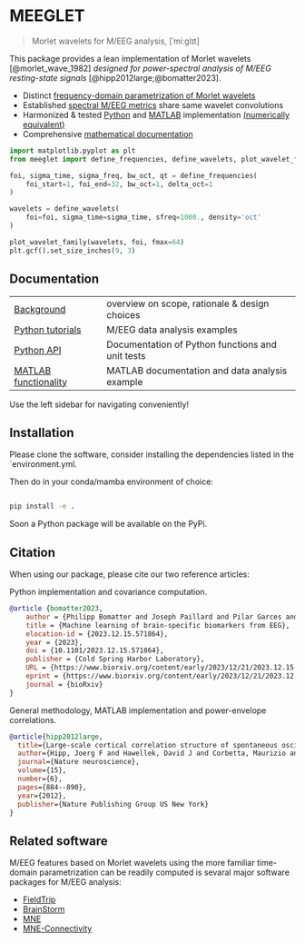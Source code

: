 # MEEGLET
> Morlet wavelets for M/EEG analysis, [ˈmiːglɪt]

This package provides a lean implementation of Morlet wavelets [@morlet_wave_1982] *designed for power-spectral analysis of M/EEG resting-state signals* [@hipp2012large;@bomatter2023].

- Distinct [frequency-domain parametrization of Morlet wavelets](background/0_tour.html#power-spectral-density-in-units-of-µv²oct)
- Established [spectral M/EEG metrics](background/0_tour.html#overview-on-implemented-meeg-spectral-metrics) share same wavelet convolutions
- Harmonized & tested [Python](api/wavelets.html) and [MATLAB](matlab/matlab_functions.html) implementation [(numerically equivalent)](./api/wavelets.html#more-unit-tests-and-validation)
- Comprehensive [mathematical documentation](background/1_background_wavelets.html)


```python
import matplotlib.pyplot as plt
from meeglet import define_frequencies, define_wavelets, plot_wavelet_family

foi, sigma_time, sigma_freq, bw_oct, qt = define_frequencies(
    foi_start=1, foi_end=32, bw_oct=1, delta_oct=1
)

wavelets = define_wavelets(
    foi=foi, sigma_time=sigma_time, sfreq=1000., density='oct'
)

plot_wavelet_family(wavelets, foi, fmax=64)
plt.gcf().set_size_inches(9, 3)
```

## Documentation
|                         |                                                                      |
|:------------------------|:---------------------------------------------------------------------|
| [Background](background/index.html) | overview on scope, rationale & design choices            |
| [Python tutorials](tutorials/index.html) | M/EEG data analysis examples                        |
| [Python API](api/index.html) | Documentation of Python functions and unit tests                |
| [MATLAB functionality](matlab/index.html) | MATLAB documentation and data analysis example     |

Use the left sidebar for navigating conveniently!

## Installation

Please clone the software, consider installing the dependencies listed in the \`environment.yml.

Then do in your conda/mamba environment of choice:

``` bash

pip install -e .
```

Soon a Python package will be available on the PyPi.

## Citation

When using our package, please cite our two reference articles:

Python implementation and covariance computation.

``` bibtex
@article {bomatter2023,
    author = {Philipp Bomatter and Joseph Paillard and Pilar Garces and Joerg F Hipp and Denis A Engemann},
    title = {Machine learning of brain-specific biomarkers from EEG},
    elocation-id = {2023.12.15.571864},
    year = {2023},
    doi = {10.1101/2023.12.15.571864},
    publisher = {Cold Spring Harbor Laboratory},
    URL = {https://www.biorxiv.org/content/early/2023/12/21/2023.12.15.571864},
    eprint = {https://www.biorxiv.org/content/early/2023/12/21/2023.12.15.571864.full.pdf},
    journal = {bioRxiv}
}
```

General methodology, MATLAB implementation and power-envelope correlations.

``` bibtex
@article{hipp2012large,
  title={Large-scale cortical correlation structure of spontaneous oscillatory activity},
  author={Hipp, Joerg F and Hawellek, David J and Corbetta, Maurizio and Siegel, Markus and Engel, Andreas K},
  journal={Nature neuroscience},
  volume={15},
  number={6},
  pages={884--890},
  year={2012},
  publisher={Nature Publishing Group US New York}
}
```

## Related software

M/EEG features based on Morlet wavelets using the more familiar time-domain parametrization can be readily computed is sevaral major software packages for M/EEG analysis:

- [FieldTrip](https://www.fieldtriptoolbox.org/)
- [BrainStorm](https://neuroimage.usc.edu/brainstorm/)
- [MNE](https://mne.tools/stable/index.html)
- [MNE-Connectivity](https://mne.tools/mne-connectivity/stable/index.html)
